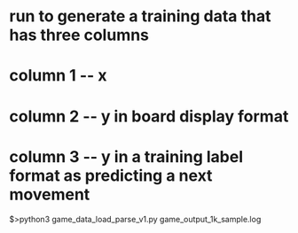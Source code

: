 # run to generate a training data that has three columns
# column 1 -- x
# column 2 -- y in board display format
# column 3 -- y in a training label format as predicting a next movement

$>python3 game_data_load_parse_v1.py game_output_1k_sample.log